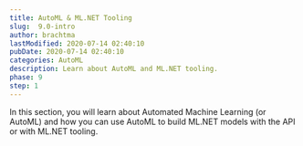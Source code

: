 ```yaml
---
title: AutoML & ML.NET Tooling
slug:  9.0-intro
author: brachtma
lastModified: 2020-07-14 02:40:10
pubDate: 2020-07-14 02:40:10
categories: AutoML
description: Learn about AutoML and ML.NET tooling.
phase: 9
step: 1
---
```



In this section, you will learn about Automated Machine Learning (or AutoML) and how you can use AutoML to build ML.NET models with the API or with ML.NET tooling.